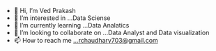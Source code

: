 - 👋 Hi, I’m Ved Prakash
- 👀 I’m interested in ...Data Sciense
- 🌱 I’m currently learning ...Data Analatics
- 💞️ I’m looking to collaborate on ...Data Analyst and Data visualization
- 📫 How to reach me ...rchaudhary703@gmail.com

<!---
ved1997/ved1997 is a ✨ special ✨ repository because its `README.md` (this file) appears on your GitHub profile.
You can click the Preview link to take a look at your changes.
--->
